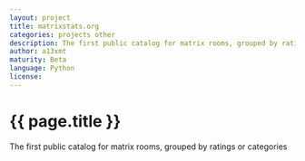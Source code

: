 ```yaml
---
layout: project
title: matrixstats.org
categories: projects other
description: The first public catalog for matrix rooms, grouped by ratings or categories
author: a13xmt
maturity: Beta
language: Python
license: 
---
```


# {{ page.title }}
The first public catalog for matrix rooms, grouped by ratings or categories
